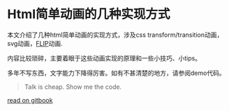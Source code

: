 # Html简单动画的几种实现方式

本文介绍了几种html简单动画的实现方式，涉及css transform/transition动画，svg动画，[FLIP](https://aerotwist.com/blog/flip-your-animations/)动画.

内容比较琐碎，主要着眼于这些动画实现的原理和一些小技巧、小tips。

多年不写东西，文字能力下降得厉害。如有不甚清楚的地方，请参阅demo代码。

> Talk is cheap. Show me the code.

[read on gitbook](https://arnan125.gitbooks.io/web-animation-introduction/content)